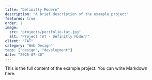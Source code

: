 ```yaml
---
title: "Definitly Modern"
description: "A brief description of the example project"
featured: true
order: 1
image:
  src: "projects/portfolio-tat.jpg"
  alt: "Project TAT - Definitly Modern"
client: "TAT"
category: "Web Design"
tags: ["design", "development"]
date: "2025-07-30"
---
```


This is the full content of the example project. You can write Markdown here.